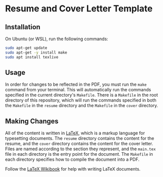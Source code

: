 # Resume and Cover Letter Template

## Installation

On Ubuntu (or WSL), run the following commands:

```bash
sudo apt-get update
sudo apt-get -y install make
sudo apt install texlive
```

## Usage

In order for changes to be reflected in the PDF, you must run the `make` command from your terminal. This will automatically run the commands specified in the current directory's `Makefile`. There is a `Makefile` in the root directory of this repository, which will run the commands specified in both the `Makefile` in the `resume` directory and the `Makefile` in the `cover` directory.

## Making Changes

All of the content is written in [LaTeX](https://www.latex-project.org/), which is a markup language for typesetting documents. The `resume` directory contains the content for the resume, and the `cover` directory contains the content for the cover letter. Files are named according to the section they represent, and the `main.tex` file in each directory is the entry point for the document. The `Makefile` in each directory specifies how to compile the document into a PDF.

Follow the [LaTeX Wikibook](https://en.wikibooks.org/wiki/LaTeX) for help with writing LaTeX documents.
